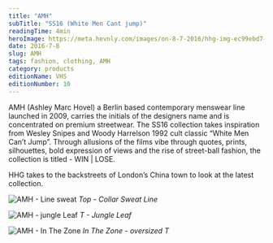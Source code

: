 ```yaml
---
title: "AMH"
subTitle: "SS16 (White Men Cant jump)"
readingTime: 4min
heroImage: https://meta.hevnly.com/images/on-8-7-2016/hhg-img-ec99ebd7-c447-4c5f-a72f-fd1b6a05d516.png
date: 2016-7-8
slug: AMH
tags: fashion, clothing, AMH
category: products
editionName: VHS
editionNumber: 10
---
```



AMH (Ashley Marc Hovel) a Berlin based contemporary menswear line launched in 2009, carries the initials of the designers name and is concentrated on premium streetwear. The SS16 collection takes inspiration from Wesley Snipes and Woody Harrelson 1992 cult classic “White Men Can’t Jump”. Through allusions of the films vibe through quotes, prints, silhouettes, bold expression of views and the rise of street-ball fashion, the collection is titled - WIN | LOSE.  

HHG takes to the backstreets of London’s China town to look at the latest collection.

![AMH - Line sweat](https://meta.hevnly.com/images/on-8-7-2016/hhg-img-239edc2e-11f5-43b4-996e-0f7670038178.png)
*Top - Collar Sweat Line*


![AMH - jungle Leaf](https://meta.hevnly.com/images/on-8-7-2016/hhg-img-962420b3-46a1-4b08-9c18-903ab6f58234.png)
*T - Jungle Leaf*


![AMH - In The Zone](https://meta.hevnly.com/images/on-8-7-2016/hhg-img-9a6acb27-5956-49cd-a3fd-eb5fcd67f31e.png)
*In The Zone - oversized T*
